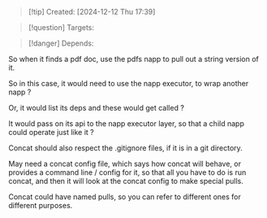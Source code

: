 
>[!tip] Created: [2024-12-12 Thu 17:39]

>[!question] Targets: 

>[!danger] Depends: 

So when it finds a pdf doc, use the pdfs napp to pull out a string version of it.

So in this case, it would need to use the napp executor, to wrap another napp ?

Or, it would list its deps and these would get called ?

It would pass on its api to the napp executor layer, so that a child napp could operate just like it ?

Concat should also respect the .gitignore files, if it is in a git directory.

May need a concat config file, which says how concat will behave, or provides a command line / config for it, so that all you have to do is run concat, and then it will look at the concat config to make special pulls.

Concat could have named pulls, so you can refer to different ones for different purposes.